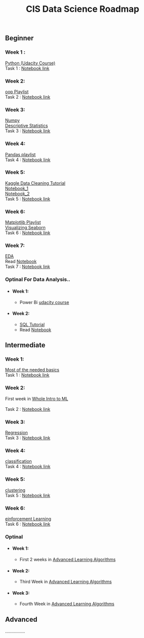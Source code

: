 <h1 align="center">CIS Data Science Roadmap</h1> 

 <br> 
 
  
  
 ## Beginner
 
 ### Week 1 : 
 [Python (Udacity Course)](https://www.udacity.com/course/introduction-to-python--ud1110) <br>
 Task 1 :  [Notebook link]() <br> 
 
 ### Week 2: 
 [oop Playlist](https://youtube.com/playlist?list=PLuXY3ddo_8nzUrgCyaX_WEIJljx_We-c1) <br>
 Task 2 : [Notebook link]() <br>  
  
 ### Week 3:
 [Numpy](https://www.youtube.com/watch?v=QUT1VHiLmmI&t=1s) <br> 
 [Descriptive Statistics](https://www.udacity.com/course/intro-to-descriptive-statistics--ud827?fbclid=IwAR1w3TNQ50zyRncxsZLFgVG1I_atICLm9Tl-HYTA3vDUoz_gzpJeE5QHnvA) <br> 
 Task 3 : [Notebook link]() <br>
 
  ### Week 4:
  [Pandas playlist](https://www.youtube.com/playlist?list=PL-osiE80TeTsWmV9i9c58mdDCSskIFdDS ) <br> 
  Task 4 : [Notebook link]() <br>
  
 ### Week 5:  
 [Kaggle Data Cleaning Tutorial](https://www.kaggle.com/learn/data-cleaning) <br>
 [Notebook_1](https://www.kaggle.com/code/bandiatindra/telecom-churn-prediction/notebook) <br>
 [Notebook_2](https://www.kaggle.com/code/ashishg21/data-cleaning-and-some-analysis-shoe-prices/notebook) <br>
 Task 5 : [Notebook link]() <br> 
  
 ### Week 6:
 [Matplotlib Playlist](https://www.youtube.com/playlist?app=desktop&list=PL-osiE80TeTvipOqomVEeZ1HRrcEvtZB_) <br>
 [Visualizing Seaborn](https://www.youtube.com/playlist?list=PLtPIclEQf-3cG31dxSMZ8KTcDG7zYng1j) <br>
 Task 6 : [Notebook link]() <br>  
  
 ### Week 7: 
 [EDA](https://www.coursera.org/learn/data-analysis-with-python) <br> 
 Read [Notebook](https://www.kaggle.com/code/startupsci/titanic-data-science-solutions/notebook) <br>
 Task 7 : [Notebook link]() <br>
  
 ### Optinal For Data Analysis..
 
 - #### Week 1:
      - Power Bi [udacity course](https://www.youtube.com/playlist?list=PLUaB-1hjhk8HqnmK0gQhfmIdCbxwoAoys) <br>
 
 - #### Week 2: 
      - [SQL Tutorial](https://www.youtube.com/watch?v=HXV3zeQKqGY) <br>
      - Read [Notebook](https://www.kaggle.com/code/dimarudov/data-analysis-using-sql) <br>

  
  
 ## Intermediate
 
 ### Week 1:  
 [Most of the needed basics](https://youtube.com/playlist?list=PLcQCwsZDEzFmlSc6levE3UV9rZ8yY-D_7) <br>
 Task 1 : [Notebook link]() <br>

 ### Week 2: 
 First week in [Whole Intro to ML](https://www.youtube.com/watch?v=9f-GarcDY58) <br>  
 Task 2 : [Notebook link]() <br>
  
 ### Week 3: 
 [Regression](https://www.coursera.org/learn/ml-regression?specialization=machine-learning) <br>
 Task 3 : [Notebook link]() <br>

 ### Week 4: 
 [classification](https://www.coursera.org/learn/ml-classification?specialization=machine-learning) <br>
 Task 4 : [Notebook link]() <br>

 ### Week 5: 
 [clustering](https://www.coursera.org/learn/ml-clustering-and-retrieval?specialization=machine-learning) <br>
 Task 5 : [Notebook link]() <br>

 ### Week 6: 
 [einforcement Learning](https://youtube.com/playlist?list=PLZbbT5o_s2xoWNVdDudn51XM8lOuZ_Njv) <br>
 Task 6 : [Notebook link]() <br>

 
 ### Optinal 
 - #### Week 1: 
   - First 2 weeks in [Advanced Learning Algorithms](https://www.coursera.org/learn/advanced-learning-algorithms) <br>  
  
 - #### Week 2: 
   - Third Week in [Advanced Learning Algorithms](https://www.coursera.org/learn/advanced-learning-algorithms) <br>
 
 - #### Week 3: 
   - Fourth Week in [Advanced Learning Algorithms](https://www.coursera.org/learn/advanced-learning-algorithms) <br>



 ## Advanced 
   ................
